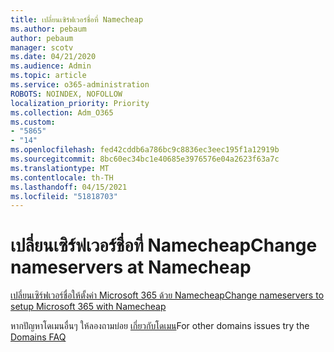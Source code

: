 ```yaml
---
title: เปลี่ยนเซิร์ฟเวอร์ชื่อที่ Namecheap
ms.author: pebaum
author: pebaum
manager: scotv
ms.date: 04/21/2020
ms.audience: Admin
ms.topic: article
ms.service: o365-administration
ROBOTS: NOINDEX, NOFOLLOW
localization_priority: Priority
ms.collection: Adm_O365
ms.custom:
- "5865"
- "14"
ms.openlocfilehash: fed42cddb6a786bc9c8836ec3eec195f1a12919b
ms.sourcegitcommit: 8bc60ec34bc1e40685e3976576e04a2623f63a7c
ms.translationtype: MT
ms.contentlocale: th-TH
ms.lasthandoff: 04/15/2021
ms.locfileid: "51818703"
---
```

# <a name="change-nameservers-at-namecheap"></a><span data-ttu-id="08663-102">เปลี่ยนเซิร์ฟเวอร์ชื่อที่ Namecheap</span><span class="sxs-lookup"><span data-stu-id="08663-102">Change nameservers at Namecheap</span></span>

[<span data-ttu-id="08663-103">เปลี่ยนเซิร์ฟเวอร์ชื่อให้ตั้งค่า Microsoft 365 ด้วย Namecheap</span><span class="sxs-lookup"><span data-stu-id="08663-103">Change nameservers to setup Microsoft 365 with Namecheap</span></span>](https://docs.microsoft.com/microsoft-365/admin/dns/change-nameservers-at-namecheap?view=o365-worldwide)

<span data-ttu-id="08663-104">หากปัญหาโดเมนอื่นๆ ให้ลองถามบ่อย [เกี่ยวกับโดเมน](https://docs.microsoft.com/microsoft-365/admin/setup/domains-faq?view=o365-worldwide)</span><span class="sxs-lookup"><span data-stu-id="08663-104">For other domains issues try the [Domains FAQ](https://docs.microsoft.com/microsoft-365/admin/setup/domains-faq?view=o365-worldwide)</span></span>
